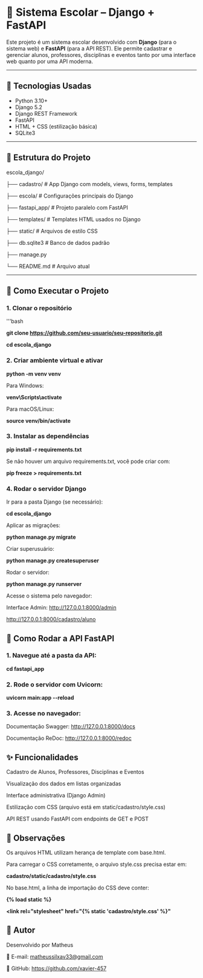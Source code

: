 # 🏫 Sistema Escolar – Django + FastAPI

Este projeto é um sistema escolar desenvolvido com **Django** (para o sistema web) e **FastAPI** (para a API REST). 
Ele permite cadastrar e gerenciar alunos, professores, disciplinas e eventos tanto por uma interface web quanto por uma API moderna.

---

## 🔧 Tecnologias Usadas

- Python 3.10+
- Django 5.2
- Django REST Framework
- FastAPI
- HTML + CSS (estilização básica)
- SQLite3

---

## 📁 Estrutura do Projeto

escola_django/

├── cadastro/ # App Django com models, views, forms, templates

├── escola/ # Configurações principais do Django

├── fastapi_app/ # Projeto paralelo com FastAPI

├── templates/ # Templates HTML usados no Django

├── static/ # Arquivos de estilo CSS

├── db.sqlite3 # Banco de dados padrão

├── manage.py

└── README.md # Arquivo atual


---

## 🚀 Como Executar o Projeto

### 1. Clonar o repositório

'''bash

**git clone https://github.com/seu-usuario/seu-repositorio.git**

**cd escola_django**


### **2. Criar ambiente virtual e ativar**

**python -m venv venv**

 Para Windows:
 
**venv\Scripts\activate**

 Para macOS/Linux:
 
**source venv/bin/activate**

### **3. Instalar as dependências**

**pip install -r requirements.txt**

Se não houver um arquivo requirements.txt, você pode criar com:

**pip freeze > requirements.txt**

### **4. Rodar o servidor Django**

Ir para a pasta Django (se necessário):

**cd escola_django**

Aplicar as migrações:
   
**python manage.py migrate**

Criar superusuário:

**python manage.py createsuperuser**

Rodar o servidor:

**python manage.py runserver**

Acesse o sistema pelo navegador:

Interface Admin: http://127.0.0.1:8000/admin

http://127.0.0.1:8000/cadastro/aluno

## **🧪 Como Rodar a API FastAPI**
### **1. Navegue até a pasta da API:**

**cd fastapi_app**

### **2. Rode o servidor com Uvicorn:**

**uvicorn main:app --reload**

### **3. Acesse no navegador:**

Documentação Swagger: http://127.0.0.1:8000/docs

Documentação ReDoc: http://127.0.0.1:8000/redoc

## **✨ Funcionalidades**
Cadastro de Alunos, Professores, Disciplinas e Eventos

Visualização dos dados em listas organizadas

Interface administrativa (Django Admin)

Estilização com CSS (arquivo está em static/cadastro/style.css)

API REST usando FastAPI com endpoints de GET e POST

## **📝 Observações**
Os arquivos HTML utilizam herança de template com base.html.

Para carregar o CSS corretamente, o arquivo style.css precisa estar em:

**cadastro/static/cadastro/style.css**

No base.html, a linha de importação do CSS deve conter:

**{% load static %}**

**<link rel="stylesheet" href="{% static 'cadastro/style.css' %}"**

## **👤 Autor**
Desenvolvido por Matheus

📧 E-mail: matheussilxav33@gmail.com

🐙 GitHub: https://github.com/xavier-457
